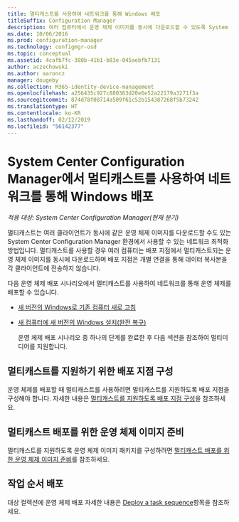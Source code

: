 ```yaml
---
title: 멀티캐스트를 사용하여 네트워크를 통해 Windows 배포
titleSuffix: Configuration Manager
description: 여러 컴퓨터에서 운영 체제 이미지를 동시에 다운로드할 수 있도록 System Center Configuration Manager 환경에서 멀티캐스트를 사용합니다.
ms.date: 10/06/2016
ms.prod: configuration-manager
ms.technology: configmgr-osd
ms.topic: conceptual
ms.assetid: 4cafb7fc-380b-41b1-b83e-045aebfb7131
author: aczechowski
ms.author: aaroncz
manager: dougeby
ms.collection: M365-identity-device-management
ms.openlocfilehash: a256435c927c880363d20e6e52a22179a3271f3a
ms.sourcegitcommit: 874d78f08714a509f61c52b154387268f5b73242
ms.translationtype: HT
ms.contentlocale: ko-KR
ms.lasthandoff: 02/12/2019
ms.locfileid: "56142377"
---
```

# <a name="use-multicast-to-deploy-windows-over-the-network-with-system-center-configuration-manager"></a>System Center Configuration Manager에서 멀티캐스트를 사용하여 네트워크를 통해 Windows 배포

*적용 대상: System Center Configuration Manager(현재 분기)*

멀티캐스트는 여러 클라이언트가 동시에 같은 운영 체제 이미지를 다운로드할 수도 있는 System Center Configuration Manager 환경에서 사용할 수 있는 네트워크 최적화 방법입니다. 멀티캐스트를 사용할 경우 여러 컴퓨터는 배포 지점에서 멀티캐스트되는 운영 체제 이미지를 동시에 다운로드하며 배포 지점은 개별 연결을 통해 데이터 복사본을 각 클라이언트에 전송하지 않습니다.  

 다음 운영 체제 배포 시나리오에서 멀티캐스트를 사용하여 네트워크를 통해 운영 체제를 배포할 수 있습니다.  

- [새 버전의 Windows로 기존 컴퓨터 새로 고침](refresh-an-existing-computer-with-a-new-version-of-windows.md)  

- [새 컴퓨터에 새 버전의 Windows 설치(완전 복구)](install-new-windows-version-new-computer-bare-metal.md)  

  운영 체제 배포 시나리오 중 하나의 단계를 완료한 후 다음 섹션을 참조하여 멀티미디어를 지원합니다.  

##  <a name="BKMK_Configure"></a> 멀티캐스트를 지원하기 위한 배포 지점 구성  
 운영 체제를 배포할 때 멀티캐스트를 사용하려면 멀티캐스트를 지원하도록 배포 지점을 구성해야 합니다. 자세한 내용은 [멀티캐스트를 지원하도록 배포 지점 구성](../get-started/prepare-site-system-roles-for-operating-system-deployments.md#BKMK_DPMulticast)을 참조하세요.  

## <a name="prepare-an-operating-system-image-for-multicast-deployments"></a>멀티캐스트 배포를 위한 운영 체제 이미지 준비  
 멀티캐스트를 지원하도록 운영 체제 이미지 패키지를 구성하려면 [멀티캐스트 배포를 위한 운영 체제 이미지 준비](../get-started/manage-operating-system-images.md#BKMK_OSImageMulticast)를 참조하세요.  

##  <a name="BKMK_Deploy"></a> 작업 순서 배포  
 대상 컬렉션에 운영 체제 배포 자세한 내용은 [Deploy a task sequence](manage-task-sequences-to-automate-tasks.md#BKMK_DeployTS)항목을 참조하세요.  
